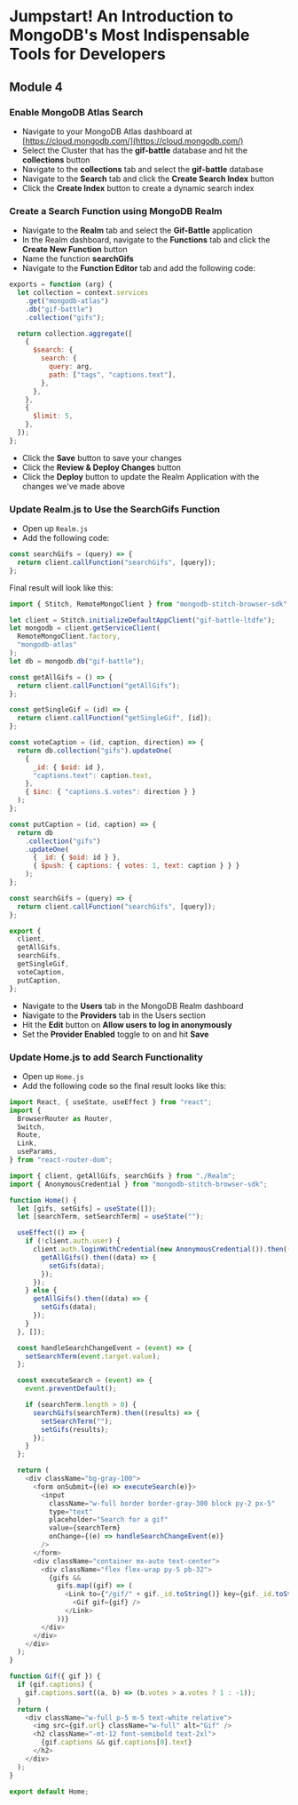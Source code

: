# Jumpstart! An Introduction to MongoDB's Most Indispensable Tools for Developers

## Module 4

### Enable MongoDB Atlas Search

- Navigate to your MongoDB Atlas dashboard at
  [https://cloud.mongodb.com/](https://cloud.mongodb.com/)
- Select the Cluster that has the **gif-battle** database and hit the
  **collections** button
- Navigate to the **collections** tab and select the **gif-battle** database
- Navigate to the **Search** tab and click the **Create Search Index** button
- Click the **Create Index** button to create a dynamic search index

### Create a Search Function using MongoDB Realm

- Navigate to the **Realm** tab and select the **Gif-Battle** application
- In the Realm dashboard, navigate to the **Functions** tab and click the
  **Create New Function** button
- Name the function **searchGifs**
- Navigate to the **Function Editor** tab and add the following code:

```js
exports = function (arg) {
  let collection = context.services
    .get("mongodb-atlas")
    .db("gif-battle")
    .collection("gifs");

  return collection.aggregate([
    {
      $search: {
        search: {
          query: arg,
          path: ["tags", "captions.text"],
        },
      },
    },
    {
      $limit: 5,
    },
  ]);
};
```

- Click the **Save** button to save your changes
- Click the **Review & Deploy Changes** button
- Click the **Deploy** button to update the Realm Application with the changes
  we've made above

### Update Realm.js to Use the SearchGifs Function

- Open up `Realm.js`
- Add the following code:

```js
const searchGifs = (query) => {
  return client.callFunction("searchGifs", [query]);
};
```

Final result will look like this:

```js
import { Stitch, RemoteMongoClient } from "mongodb-stitch-browser-sdk";

let client = Stitch.initializeDefaultAppClient("gif-battle-ltdfe");
let mongodb = client.getServiceClient(
  RemoteMongoClient.factory,
  "mongodb-atlas"
);
let db = mongodb.db("gif-battle");

const getAllGifs = () => {
  return client.callFunction("getAllGifs");
};

const getSingleGif = (id) => {
  return client.callFunction("getSingleGif", [id]);
};

const voteCaption = (id, caption, direction) => {
  return db.collection("gifs").updateOne(
    {
      _id: { $oid: id },
      "captions.text": caption.text,
    },
    { $inc: { "captions.$.votes": direction } }
  );
};

const putCaption = (id, caption) => {
  return db
    .collection("gifs")
    .updateOne(
      { _id: { $oid: id } },
      { $push: { captions: { votes: 1, text: caption } } }
    );
};

const searchGifs = (query) => {
  return client.callFunction("searchGifs", [query]);
};

export {
  client,
  getAllGifs,
  searchGifs,
  getSingleGif,
  voteCaption,
  putCaption,
};
```

- Navigate to the **Users** tab in the MongoDB Realm dashboard
- Navigate to the **Providers** tab in the Users section
- Hit the **Edit** button on **Allow users to log in anonymously**
- Set the **Provider Enabled** toggle to on and hit **Save**

### Update Home.js to add Search Functionality

- Open up `Home.js`
- Add the following code so the final result looks like this:

```js
import React, { useState, useEffect } from "react";
import {
  BrowserRouter as Router,
  Switch,
  Route,
  Link,
  useParams,
} from "react-router-dom";

import { client, getAllGifs, searchGifs } from "./Realm";
import { AnonymousCredential } from "mongodb-stitch-browser-sdk";

function Home() {
  let [gifs, setGifs] = useState([]);
  let [searchTerm, setSearchTerm] = useState("");

  useEffect(() => {
    if (!client.auth.user) {
      client.auth.loginWithCredential(new AnonymousCredential()).then(() => {
        getAllGifs().then((data) => {
          setGifs(data);
        });
      });
    } else {
      getAllGifs().then((data) => {
        setGifs(data);
      });
    }
  }, []);

  const handleSearchChangeEvent = (event) => {
    setSearchTerm(event.target.value);
  };

  const executeSearch = (event) => {
    event.preventDefault();

    if (searchTerm.length > 0) {
      searchGifs(searchTerm).then((results) => {
        setSearchTerm("");
        setGifs(results);
      });
    }
  };

  return (
    <div className="bg-gray-100">
      <form onSubmit={(e) => executeSearch(e)}>
        <input
          className="w-full border border-gray-300 block py-2 px-5"
          type="text"
          placeholder="Search for a gif"
          value={searchTerm}
          onChange={(e) => handleSearchChangeEvent(e)}
        />
      </form>
      <div className="container mx-auto text-center">
        <div className="flex flex-wrap py-5 pb-32">
          {gifs &&
            gifs.map((gif) => (
              <Link to={"/gif/" + gif._id.toString()} key={gif._id.toString()}>
                <Gif gif={gif} />
              </Link>
            ))}
        </div>
      </div>
    </div>
  );
}

function Gif({ gif }) {
  if (gif.captions) {
    gif.captions.sort((a, b) => (b.votes > a.votes ? 1 : -1));
  }
  return (
    <div className="w-full p-5 m-5 text-white relative">
      <img src={gif.url} className="w-full" alt="Gif" />
      <h2 className="-mt-12 font-semibold text-2xl">
        {gif.captions && gif.captions[0].text}
      </h2>
    </div>
  );
}

export default Home;
```
